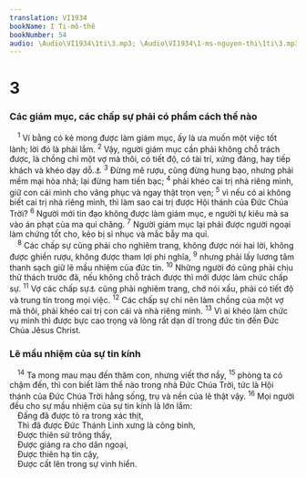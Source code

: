 ```yaml
---
translation: VI1934
bookName: I Ti-mô-thê 
bookNumber: 54
audio: \Audio\VI1934\1ti\3.mp3; \Audio\VI1934\1-ms-nguyen-thi\1ti\3.mp3; \Audio\VI1934\2-ms-david-dong\1ti\3.mp3
---
```


<div class="title"><h1>3</h1><h3>Các giám mục, các chấp sự phải có phẩm cách thể nào</h3></div>
<span class="verse 1ti_3_1"> <sup>1</sup> Ví bằng có kẻ mong được làm giám mục, ấy là ưa muốn một việc tốt lành; lời đó là phải lắm. </span>
<span class="verse 1ti_3_2"><sup>2</sup> Vậy, người giám mục cần phải không chỗ trách được, là chồng chỉ một vợ mà thôi, có tiết độ, có tài trí, xứng đáng, hay tiếp khách và khéo dạy dỗ.<a data-toggle="tooltip" data-placement="bottom" title="Tit 1:6-9">⚓</a></span>
<span class="verse 1ti_3_3"><sup>3</sup> Đừng mê rượu, cũng đừng hung bạo, nhưng phải mềm mại hòa nhã; lại đừng ham tiền bạc; </span>
<span class="verse 1ti_3_4"><sup>4</sup> phải khéo cai trị nhà riêng mình, giữ con cái mình cho vâng phục và ngay thật trọn vẹn; </span>
<span class="verse 1ti_3_5"><sup>5</sup> vì nếu có ai không biết cai trị nhà riêng mình, thì làm sao cai trị được Hội thánh của Đức Chúa Trời? </span>
<span class="verse 1ti_3_6"><sup>6</sup> Người mới tin đạo không được làm giám mục, e người tự kiêu mà sa vào án phạt của ma quỉ chăng. </span>
<span class="verse 1ti_3_7"><sup>7</sup> Người giám mục lại phải được người ngoại làm chứng tốt cho, kẻo bị sỉ nhục và mắc bẫy ma quỉ. <br/></span>
<span class="verse 1ti_3_8"> <sup>8</sup> Các chấp sự cũng phải cho nghiêm trang, không được nói hai lời, không được ghiền rượu, không được tham lợi phi nghĩa, </span>
<span class="verse 1ti_3_9"><sup>9</sup> nhưng phải lấy lương tâm thanh sạch giữ lẽ mầu nhiệm của đức tin. </span>
<span class="verse 1ti_3_10"><sup>10</sup> Những người đó cũng phải chịu thử thách trước đã, nếu không chỗ trách được thì mới được làm chức chấp sự. </span>
<span class="verse 1ti_3_11"><sup>11</sup> Vợ các chấp sự<a data-toggle="tooltip" data-placement="bottom" title="Có thể có nghĩa là nữ chấp sự">⚓</a> cũng phải nghiêm trang, chớ nói xấu, phải có tiết độ và trung tín trong mọi việc. </span>
<span class="verse 1ti_3_12"><sup>12</sup> Các chấp sự chỉ nên làm chồng của một vợ mà thôi, phải khéo cai trị con cái và nhà riêng mình. </span>
<span class="verse 1ti_3_13"><sup>13</sup> Vì ai khéo làm chức vụ mình thì được bực cao trọng và lòng rất dạn dĩ trong đức tin đến Đức Chúa Jêsus Christ. <br/></span>
<div class="title"><h3>Lẽ mầu nhiệm của sự tin kính</h3></div>
<span class="verse 1ti_3_14"> <sup>14</sup> Ta mong mau mau đến thăm con, nhưng viết thơ nầy, </span>
<span class="verse 1ti_3_15"><sup>15</sup> phòng ta có chậm đến, thì con biết làm thể nào trong nhà Đức Chúa Trời, tức là Hội thánh của Đức Chúa Trời hằng sống, trụ và nền của lẽ thật vậy. </span>
<span class="verse 1ti_3_16"><sup>16</sup> Mọi người đều cho sự mầu nhiệm của sự tin kính là lớn lắm: <br/> Đấng đã được tỏ ra trong xác thịt, <br/> Thì đã được Đức Thánh Linh xưng là công bình, <br/> Được thiên sứ trông thấy, <br/> Được giảng ra cho dân ngoại, <br/> Được thiên hạ tin cậy, <br/> Được cất lên trong sự vinh hiển. <br/></span>
